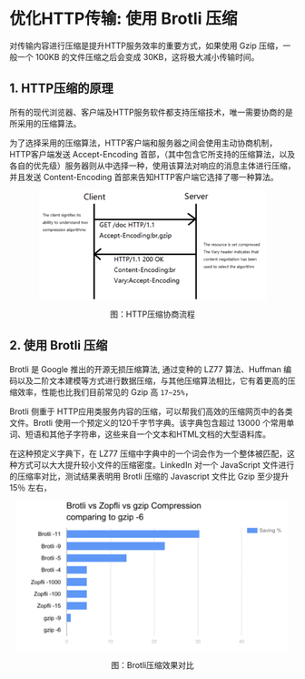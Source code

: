 # 优化HTTP传输: 使用 Brotli 压缩

对传输内容进行压缩是提升HTTP服务效率的重要方式，如果使用 Gzip 压缩，一般一个 100KB 的文件压缩之后会变成 30KB，这将极大减小传输时间。

## 1. HTTP压缩的原理

所有的现代浏览器、客户端及HTTP服务软件都支持压缩技术，唯一需要协商的是所采用的压缩算法。

为了选择采用的压缩算法，HTTP客户端和服务器之间会使用主动协商机制，HTTP客户端发送 Accept-Encoding 首部，（其中包含它所支持的压缩算法，以及各自的优先级）服务器则从中选择一种，使用该算法对响应的消息主体进行压缩，并且发送 Content-Encoding 首部来告知HTTP客户端它选择了哪一种算法。

<div  align="center">
	<img src="../assets/compress.png" width = "400"  align=center />
	<p>图：HTTP压缩协商流程</p>
</div>

## 2. 使用 Brotli 压缩

Brotli 是 Google 推出的开源无损压缩算法, 通过变种的 LZ77 算法、Huffman 编码以及二阶文本建模等方式进行数据压缩，与其他压缩算法相比，它有着更高的压缩效率，性能也比我们目前常见的 Gzip 高 `17~25%`，

Brotli 侧重于 HTTP应用类服务内容的压缩，可以帮我们高效的压缩网页中的各类文件。Brotli 使用一个预定义的120千字节字典。该字典包含超过 13000 个常用单词、短语和其他子字符串，这些来自一个文本和HTML文档的大型语料库。 

在这种预定义字典下，在 LZ77 压缩中字典中的一个词会作为一个整体被匹配，这种方式可以大大提升较小文件的压缩密度。LinkedIn 对一个 JavaScript 文件进行的压缩率对比，测试结果表明用 Brotli 压缩的 Javascript 文件比 Gzip 至少提升 15％ 左右，

<div  align="center">
	<img src="../assets/brotli.jpeg" width = "480"  align=center />
	<p>图：Brotli压缩效果对比</p>
</div>